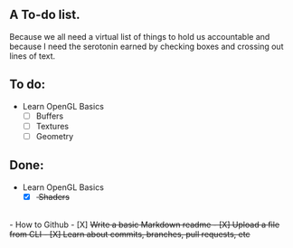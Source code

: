 ## A To-do list.
Because we all need a virtual list of things to hold us accountable and because I need the serotonin earned by checking boxes and crossing out lines of text.

## To do:

- Learn OpenGL Basics
    - [ ] Buffers
    - [ ] Textures
    - [ ] Geometry

## Done:

- Learn OpenGL Basics
    - [X] <del> Shaders
<br/>
- How to Github
    - [X] <del> Write a basic Markdown readme
    - [X] <del> Upload a file from CLI
    - [X] <del> Learn about commits, branches, pull requests, etc